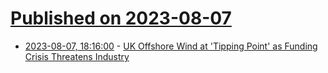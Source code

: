 # [Published on 2023-08-07](index.md)

* [2023-08-07, 18:16:00](https://news.slashdot.org/story/23/08/07/1817213/uk-offshore-wind-at-tipping-point-as-funding-crisis-threatens-industry?utm_source=rss1.0mainlinkanon&utm_medium=feed) - [UK Offshore Wind at 'Tipping Point' as Funding Crisis Threatens Industry](https://news.slashdot.org/story/23/08/07/1817213/uk-offshore-wind-at-tipping-point-as-funding-crisis-threatens-industry?utm_source=rss1.0mainlinkanon&utm_medium=feed)
